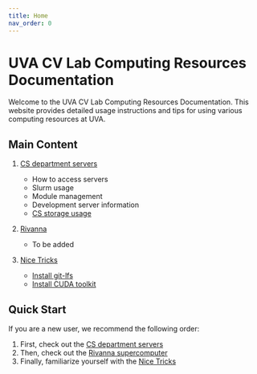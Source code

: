 ```yaml
---
title: Home
nav_order: 0
---
```


# UVA CV Lab Computing Resources Documentation

Welcome to the UVA CV Lab Computing Resources Documentation. This website provides detailed usage instructions and tips for using various computing resources at UVA.

## Main Content

1. [CS department servers](CS_server.md)
   - How to access servers
   - Slurm usage
   - Module management
   - Development server information
   - [CS storage usage](CS_storage.md)
2. [Rivanna](Rivanna.md)
   - To be added

3. [Nice Tricks](Tricks.md)
   - [Install git-lfs](git-lfs.md)
   - [Install CUDA toolkit](trick_cuda.md)

## Quick Start

If you are a new user, we recommend the following order:

1. First, check out the [CS department servers](CS_server.md) 
2. Then, check out the [Rivanna supercomputer](Rivanna.md)
3. Finally, familiarize yourself with the [Nice Tricks](Tricks.md)